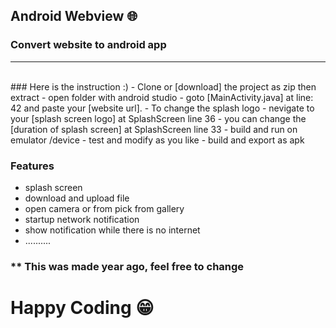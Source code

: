## Android Webview 🌐
### Convert website to android app
---
</br>
### Here is the instruction :)
- Clone or [download] the project as zip then extract
-  open folder with android studio
-  goto [MainActivity.java] at line: 42 and paste your [website url].
- To change the splash logo
  - nevigate to your [splash screen logo] at SplashScreen line 36
  - you can change the [duration of splash screen] at SplashScreen line 33
-  build and run on emulator /device
-  test and modify as you like
-  build and export as apk

### Features
- splash screen
- download and upload file
- open camera or from pick from gallery
- startup network notification
- show notification while there is no internet
- ..........


### ** This was made year ago, feel free to change

# Happy Coding 😁

[download]: https://github.com/yeasin50/webview/archive/master.zip
[MainActivity.java]: https://github.com/yeasin50/webview/blob/b60de405b12dfaedc85b97fb2fea1ba65c8e7f86/app/src/main/java/com/example/webviewstcutur/MainActivity.java#L129

[website url]: https://github.com/yeasin50/webview/blob/b60de405b12dfaedc85b97fb2fea1ba65c8e7f86/app/src/main/java/com/example/webviewstcutur/MainActivity.java#L129

[splash screen logo]: https://github.com/yeasin50/webview/blob/b60de405b12dfaedc85b97fb2fea1ba65c8e7f86/app/src/main/java/com/example/webviewstcutur/SplashScreen.java#L36

[duration of splash screen]: https://github.com/yeasin50/webview/blob/b60de405b12dfaedc85b97fb2fea1ba65c8e7f86/app/src/main/java/com/example/webviewstcutur/SplashScreen.java#L33